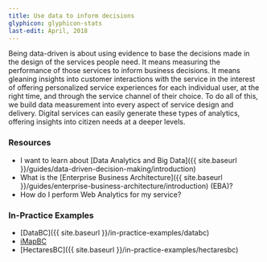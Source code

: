 ```yaml
---
title: Use data to inform decisions
glyphicon: glyphicon-stats
last-edit: April, 2018
---
```


Being data-driven is about using evidence to base the decisions made in the design of the services people need. It means measuring the performance of those services to inform business decisions. It means gleaning insights into customer interactions with the service in the interest of offering personalized service experiences for each individual user, at the right time, and through the service channel of their choice. To do all of this, we build data measurement into every aspect of service design and delivery. Digital services can easily generate these types of analytics, offering insights into citizen needs at a deeper levels.

### Resources

* I want to learn about [Data Analytics and Big Data]({{ site.baseurl }}/guides/data-driven-decision-making/introduction)
* What is the [Enterprise Business Architecture]({{ site.baseurl }}/guides/enterprise-business-architecture/introduction) (EBA)?
* How do I perform Web Analytics for my service?

### In-Practice Examples

* [DataBC]({{ site.baseurl }}/in-practice-examples/databc)
* [iMapBC](https://www2.gov.bc.ca/gov/content/data/geographic-data-services/web-based-mapping/imapbc)
* [HectaresBC]({{ site.baseurl }}/in-practice-examples/hectaresbc)
